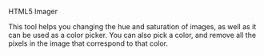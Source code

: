 HTML5 Imager

This tool helps you changing the hue and saturation of images, as well as it can be used as a color picker.
You can also pick a color, and remove all the pixels in the image that correspond to that color.

